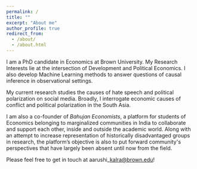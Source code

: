 ```yaml
---
permalink: /
title: ""
excerpt: "About me"
author_profile: true
redirect_from: 
  - /about/
  - /about.html
---
```


I am a PhD candidate in Economics at Brown University. My Research Interests lie at the intersection of Development and Political Economics. I also develop Machine Learning methods to answer questions of causal inference in observational settings. 

My current research studies the causes of hate speech and political polarization on social media. Broadly, I interrogate economic causes of conflict and political polarization in the South Asia. 

I am also a co-founder of *Bahujan Economists*, a platform for students of Economics belonging to marginalized communities in India to collaborate and support each other, inside and outside the academic world. Along with an attempt to increase representation of historically disadvantaged groups in research, the platform’s objective is also to put forward community's perspectives that have largely been absent until now from the field. 

Please feel free to get in touch at aarushi\_kalra@brown.edu!
